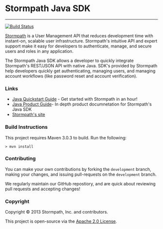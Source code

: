 
# Stormpath Java SDK #
___________________

[![Build Status](https://api.travis-ci.org/stormpath/stormpath-sdk-java.png?branch=master)](https://travis-ci.org/stormpath/stormpath-sdk-java)

[Stormpath](http://stormpath.com/) is a User Management API that reduces development time with instant-on, scalable user infrastructure. Stormpath's intuitive API and expert support make it easy for developers to authenticate, manage, and secure users and roles in any application.

The Stormpath Java SDK allows a developer to quickly integrate Stormpath's REST/JSON API with native Java.  SDK's provided by Stormpath help developers quickly get authenticating, managing users, and managing account workflows (like password reset and account verification).

### Links
+ [Java Quickstart Guide](http://docs.stormpath.com/java/quickstart/) - Get started with Stormpath in an hour!
+ [Java Product Guide](http://docs.stormpath.com/java/product-guide/)- In depth product documnetation for Stormpath's Java SDK
+ [Stormpath's site](http://stormpath.com/)


### Build Instructions ###

This project requires Maven 3.0.3 to build.  Run the following:

`> mvn install`

### Contributing 

You can make your own contributions by forking the <code>development</code> branch, making your changes, and issuing pull-requests on the <code>development</code> branch.

We regularly maintain our GitHub repostiory, and are quick about reviewing pull requests and accepting changes!

### Copyright ###

Copyright &copy; 2013 Stormpath, Inc. and contributors.

This project is open-source via the [Apache 2.0 License](http://www.apache.org/licenses/LICENSE-2.0).